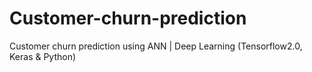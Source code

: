 # Customer-churn-prediction
Customer churn prediction using ANN | Deep Learning (Tensorflow2.0, Keras &amp; Python)
